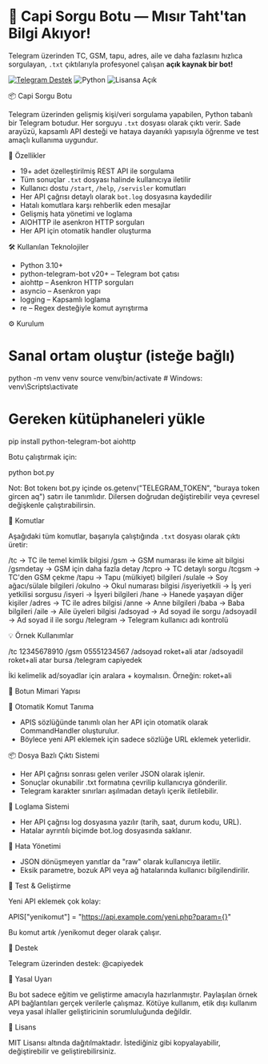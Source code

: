 # 🤖 Capi Sorgu Botu — Mısır Taht'tan Bilgi Akıyor!

Telegram üzerinden TC, GSM, tapu, adres, aile ve daha fazlasını hızlıca sorgulayan, `.txt` çıktılarıyla profesyonel çalışan **açık kaynak bir bot!**

[![Telegram Destek](https://img.shields.io/badge/Telegram-@capiyedek-blue?logo=telegram)](https://t.me/capiyedek)
![Python](https://img.shields.io/badge/Python-3.10+-blue?logo=python)
![Lisansa Açık](https://img.shields.io/github/license/byblackcapi/capi-sorgu-bot)

📦 Capi Sorgu Botu

Telegram üzerinden gelişmiş kişi/veri sorgulama yapabilen, Python tabanlı bir Telegram botudur. Her sorguyu `.txt` dosyası olarak çıktı verir. Sade arayüzü, kapsamlı API desteği ve hataya dayanıklı yapısıyla öğrenme ve test amaçlı kullanıma uygundur.

🚀 Özellikler

- 19+ adet özelleştirilmiş REST API ile sorgulama
- Tüm sonuçlar `.txt` dosyası halinde kullanıcıya iletilir
- Kullanıcı dostu `/start`, `/help`, `/servisler` komutları
- Her API çağrısı detaylı olarak `bot.log` dosyasına kaydedilir
- Hatalı komutlara karşı rehberlik eden mesajlar
- Gelişmiş hata yönetimi ve loglama
- AIOHTTP ile asenkron HTTP sorguları
- Her API için otomatik handler oluşturma

🛠️ Kullanılan Teknolojiler

- Python 3.10+
- python-telegram-bot v20+ – Telegram bot çatısı
- aiohttp – Asenkron HTTP sorguları
- asyncio – Asenkron yapı
- logging – Kapsamlı loglama
- re – Regex desteğiyle komut ayrıştırma

⚙️ Kurulum

# Sanal ortam oluştur (isteğe bağlı)
python -m venv venv
source venv/bin/activate  # Windows: venv\Scripts\activate

# Gereken kütüphaneleri yükle
pip install python-telegram-bot aiohttp

Botu çalıştırmak için:

python bot.py

Not: Bot tokenı bot.py içinde os.getenv("TELEGRAM_TOKEN", "buraya token gircen aq") satırı ile tanımlıdır. Dilersen doğrudan değiştirebilir veya çevresel değişkenle çalıştırabilirsin.

📌 Komutlar

Aşağıdaki tüm komutlar, başarıyla çalıştığında `.txt` dosyası olarak çıktı üretir:

/tc <tcno>              -> TC ile temel kimlik bilgisi
/gsm <numara>           -> GSM numarası ile kime ait bilgisi
/gsmdetay <numara>      -> GSM için daha fazla detay
/tcpro <tcno>           -> TC detaylı sorgu
/tcgsm <tcno>           -> TC'den GSM çekme
/tapu <tcno>            -> Tapu (mülkiyet) bilgileri
/sulale <tcno>          -> Soy ağacı/sülale bilgileri
/okulno <tcno>          -> Okul numarası bilgisi
/isyeriyetkili <tcno>   -> İş yeri yetkilisi sorgusu
/isyeri <tcno>          -> İşyeri bilgileri
/hane <tcno>            -> Hanede yaşayan diğer kişiler
/adres <tcno>           -> TC ile adres bilgisi
/anne <tcno>            -> Anne bilgileri
/baba <tcno>            -> Baba bilgileri
/aile <tcno>            -> Aile üyeleri bilgisi
/adsoyad <ad> <soyad>   -> Ad soyad ile sorgu
/adsoyadil <ad> <soyad> <il> -> Ad soyad il ile sorgu
/telegram <username>    -> Telegram kullanıcı adı kontrolü

💡 Örnek Kullanımlar

/tc 12345678910
/gsm 05551234567
/adsoyad roket+ali atar
/adsoyadil roket+ali atar bursa
/telegram capiyedek

İki kelimelik ad/soyadlar için aralara + koymalısın. Örneğin: roket+ali

🧠 Botun Mimari Yapısı

🔁 Otomatik Komut Tanıma
- APIS sözlüğünde tanımlı olan her API için otomatik olarak CommandHandler oluşturulur.
- Böylece yeni API eklemek için sadece sözlüğe URL eklemek yeterlidir.

📦 Dosya Bazlı Çıktı Sistemi
- Her API çağrısı sonrası gelen veriler JSON olarak işlenir.
- Sonuçlar okunabilir .txt formatına çevrilip kullanıcıya gönderilir.
- Telegram karakter sınırları aşılmadan detaylı içerik iletilebilir.

📑 Loglama Sistemi
- Her API çağrısı log dosyasına yazılır (tarih, saat, durum kodu, URL).
- Hatalar ayrıntılı biçimde bot.log dosyasında saklanır.

🧩 Hata Yönetimi
- JSON dönüşmeyen yanıtlar da "raw" olarak kullanıcıya iletilir.
- Eksik parametre, bozuk API veya ağ hatalarında kullanıcı bilgilendirilir.

🧪 Test & Geliştirme

Yeni API eklemek çok kolay:

APIS["yenikomut"] = "https://api.example.com/yeni.php?param={}"

Bu komut artık /yenikomut deger olarak çalışır.

🧷 Destek

Telegram üzerinden destek: @capiyedek

🛑 Yasal Uyarı

Bu bot sadece eğitim ve geliştirme amacıyla hazırlanmıştır. Paylaşılan örnek API bağlantıları gerçek verilerle çalışmaz. Kötüye kullanım, etik dışı kullanım veya yasal ihlaller geliştiricinin sorumluluğunda değildir.

🧾 Lisans

MIT Lisansı altında dağıtılmaktadır. İstediğiniz gibi kopyalayabilir, değiştirebilir ve geliştirebilirsiniz.
